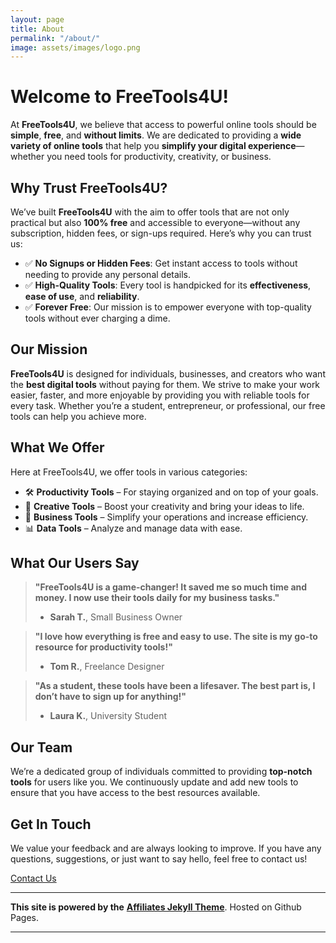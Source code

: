 ```yaml
---
layout: page
title: About
permalink: "/about/"
image: assets/images/logo.png
---
```


# Welcome to **FreeTools4U**!

At **FreeTools4U**, we believe that access to powerful online tools should be **simple**, **free**, and **without limits**. We are dedicated to providing a **wide variety of online tools** that help you **simplify your digital experience**—whether you need tools for productivity, creativity, or business.

## Why Trust **FreeTools4U**?

We’ve built **FreeTools4U** with the aim to offer tools that are not only practical but also **100% free** and accessible to everyone—without any subscription, hidden fees, or sign-ups required. Here’s why you can trust us:

- ✅ **No Signups or Hidden Fees**: Get instant access to tools without needing to provide any personal details.
- ✅ **High-Quality Tools**: Every tool is handpicked for its **effectiveness**, **ease of use**, and **reliability**.
- ✅ **Forever Free**: Our mission is to empower everyone with top-quality tools without ever charging a dime.

## Our Mission

**FreeTools4U** is designed for individuals, businesses, and creators who want the **best digital tools** without paying for them. We strive to make your work easier, faster, and more enjoyable by providing you with reliable tools for every task. Whether you’re a student, entrepreneur, or professional, our free tools can help you achieve more.

## **What We Offer**

Here at FreeTools4U, we offer tools in various categories:

- 🛠️ **Productivity Tools** – For staying organized and on top of your goals.
- 🎨 **Creative Tools** – Boost your creativity and bring your ideas to life.
- 🧩 **Business Tools** – Simplify your operations and increase efficiency.
- 📊 **Data Tools** – Analyze and manage data with ease.

## **What Our Users Say**

> **"FreeTools4U is a game-changer! It saved me so much time and money. I now use their tools daily for my business tasks."**
> - **Sarah T.**, Small Business Owner

> **"I love how everything is free and easy to use. The site is my go-to resource for productivity tools!"**
> - **Tom R.**, Freelance Designer

> **"As a student, these tools have been a lifesaver. The best part is, I don’t have to sign up for anything!"**
> - **Laura K.**, University Student

## **Our Team**

We’re a dedicated group of individuals committed to providing **top-notch tools** for users like you. We continuously update and add new tools to ensure that you have access to the best resources available. 

## Get In Touch

We value your feedback and are always looking to improve. If you have any questions, suggestions, or just want to say hello, feel free to contact us!

[Contact Us](https://freetools4u.site/contact/)

---

**This site is powered by the** [**Affiliates Jekyll Theme**](https://bootstrapstarter.com/jekyll-theme-memoirs/). Hosted on Github Pages.

---
